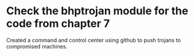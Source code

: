 # Check the bhptrojan module for the code from chapter 7

Created a command and control center using github to push trojans to compromised machines.